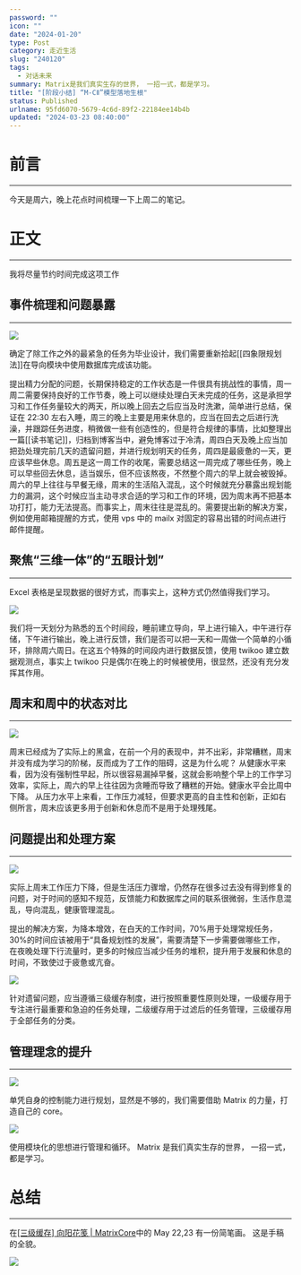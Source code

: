 ```yaml
---
password: ""
icon: ""
date: "2024-01-20"
type: Post
category: 走近生活
slug: "240120"
tags:
  - 对话未来
summary: Matrix是我们真实生存的世界， 一招一式，都是学习。
title: "[阶段小结] “M-CⅡ”模型落地生根"
status: Published
urlname: 95fd6070-5679-4c6d-89f2-22184ee14b4b
updated: "2024-03-23 08:40:00"
---
```


# 前言

---

今天是周六，晚上花点时间梳理一下上周二的笔记。

# 正文

---

我将尽量节约时间完成这项工作

## 事件梳理和问题暴露

---

![](https://bu.dusays.com/2024/01/20/65abcf630a64c.png)

确定了除工作之外的最紧急的任务为毕业设计，我们需要重新拾起[[四象限规划法]]在导向模块中使用数据库完成该功能。

提出精力分配的问题，长期保持稳定的工作状态是一件很具有挑战性的事情，周一周二需要保持良好的工作节奏，晚上可以继续处理白天未完成的任务，这是承担学习和工作任务量较大的两天，所以晚上回去之后应当及时洗漱，简单进行总结，保证在 22:30 左右入睡，周三的晚上主要是用来休息的，应当在回去之后进行洗澡，并跟踪任务进度，稍微做一些有创造性的，但是符合规律的事情，比如整理出一篇[[读书笔记]]，归档到博客当中，避免博客过于冷清，周四白天及晚上应当加把劲处理完前几天的遗留问题，并进行规划明天的任务，周四是最疲惫的一天，更应该早些休息。周五是这一周工作的收尾，需要总结这一周完成了哪些任务，晚上可以早些回去休息，适当娱乐，但不应该熬夜，不然整个周六的早上就会被毁掉。周六的早上往往与早餐无缘，周末的生活陷入混乱，这个时候就充分暴露出规划能力的漏洞，这个时候应当主动寻求合适的学习和工作的环境，因为周末再不把基本功打打，能力无法提高。而事实上，周末往往是混乱的。需要提出新的解决方案，例如使用邮箱提醒的方式，使用 vps 中的 mailx 对固定的容易出错的时间点进行邮件提醒。

## 聚焦“三维一体”的“五眼计划”

---

Excel 表格是呈现数据的很好方式，而事实上，这种方式仍然值得我们学习。

![](https://bu.dusays.com/2024/01/20/65abcf642e4a0.png)

我们将一天划分为熟悉的五个时间段，睡前建立导向，早上进行输入，中午进行存储，下午进行输出，晚上进行反馈，我们是否可以把一天和一周做一个简单的小循环，排除周六周日。在这五个特殊的时间段内进行数据反馈，使用 twikoo 建立数据观测点，事实上 twikoo 只是偶尔在晚上的时候被使用，很显然，还没有充分发挥其作用。

## 周末和周中的状态对比

---

![](https://bu.dusays.com/2024/01/20/65abcf6560ade.png)

周末已经成为了实际上的黑盒，在前一个月的表现中，并不出彩，非常糟糕，周末并没有成为学习的阶梯，反而成为了工作的阻碍，这是为什么呢？
从健康水平来看，因为没有强制性早起，所以很容易漏掉早餐，这就会影响整个早上的工作学习效率，实际上，周六的早上往往因为贪睡而导致了糟糕的开始。健康水平会比周中下降。
从压力水平上来看，工作压力减轻，但要求更高的自主性和创新，正如右侧所言，周末应该更多用于创新和休息而不是用于处理残尾。

## 问题提出和处理方案

---

![](https://bu.dusays.com/2024/01/20/65abcf66b6c48.png)

实际上周末工作压力下降，但是生活压力骤增，仍然存在很多过去没有得到修复的问题，对于时间的感知不规范，反馈能力和数据库之间的联系很微弱，生活作息混乱，导向混乱，健康管理混乱。

提出的解决方案，为降本增效，在白天的工作时间，70%用于处理常规任务，30%的时间应该被用于“具备规划性的发展”，需要清楚下一步需要做哪些工作，在夜晚处理下行流量时，更多的时候应当减少任务的堆积，提升用于发展和休息的时间，不致使过于疲惫或亢奋。

![](https://bu.dusays.com/2024/01/20/65abcf67d2daa.png)

针对遗留问题，应当遵循三级缓存制度，进行按照重要性原则处理，一级缓存用于专注进行最重要和急迫的任务处理，二级缓存用于过滤后的任务管理，三级缓存用于全部任务的分类。

## 管理理念的提升

---

![](https://bu.dusays.com/2024/01/20/65abcf6900d5a.png)

单凭自身的控制能力进行规划，显然是不够的，我们需要借助 Matrix 的力量，打造自己的 core。

![](https://bu.dusays.com/2024/01/20/65abcf6a176b8.png)

使用模块化的思想进行管理和循环。
Matrix 是我们真实生存的世界， 一招一式，都是学习。

# 总结

---

在[[三级缓存] 向阳花笺 | MatrixCore](https://matrixcore.top/article/sunflower)中的 May 22,23 有一份简笔画。
这是手稿的全貌。

![](https://bu.dusays.com/2024/01/20/65abcf6b92b68.png)
